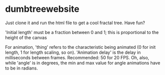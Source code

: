 # dumbtreewebsite

Just clone it and run the html file to get a cool fractal tree.
Have fun?

'Initial length' must be a fraction between 0 and 1; this is proportional to the height of the canvas

For animation, 'thing' refers to the characteristic being animated (0 for init length, 1 for length scaling, so on).
'Animation delay' is the delay in milliseconds between frames. Recommended: 50 for 20 FPS.
Oh, also, while 'angle' is in degrees, the min and max value for angle animations have to be in radians.
